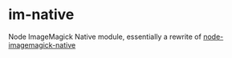 im-native
=========

Node ImageMagick Native module, essentially a rewrite of [node-imagemagick-native](https://github.com/mash/node-imagemagick-native)
